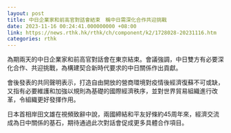 ```yaml
---
layout: post
title: 中日企業家和前高官對話會結束　稱中日需深化合作共迎挑戰
date: 2023-11-16 00:24:41.000000000 +08:00
link: https://news.rthk.hk/rthk/ch/component/k2/1728028-20231116.htm
categories: rthk
---
```


為期兩天的中日企業家和前高官對話會在東京結束。會議強調，中日雙方有必要深化合作、共迎挑戰，為構建契合新時代要求的中日關係作出貢獻。

會後發表的共同聲明表示，打造自由開放的營商環境對疫情後經濟復蘇不可或缺，又指有必要維護和加強以規則為基礎的國際經濟秩序，並對世界貿易組織進行改革，令組織更好發揮作用。

日本首相岸田文雄在視頻致辭中說，兩國締結和平友好條約45周年來，經濟交流成為日中關係的基石，期待通過此次對話會促成更多具體合作項目。
